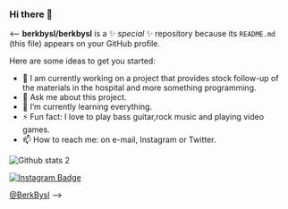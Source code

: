 ### Hi there 👋

<--
**berkbysl/berkbysl** is a ✨ _special_ ✨ repository because its `README.md` (this file) appears on your GitHub profile.

Here are some ideas to get you started:

- 🔭 I am currently working on a project that provides stock follow-up of the materials in the hospital and more something programming. 
- 💬 Ask me about this project.
- 🌱 I’m currently learning everything.
- ⚡ Fun fact: I love to play bass guitar,rock music and playing video games.
- 📫 How to reach me: on e-mail, Instagram or Twitter.

![Github stats 2](https://github-readme-stats.vercel.app/api?username=berkbysl&show_icons=true&theme=radical)

[![Instagram Badge](https://img.shields.io/badge/-Instagram-C13584?style=flat-quare&labelColor=C13584&logo=instagram&logoColor=black&link=link)](https://www.instagram.com/berk_bysl/) 

<a href="https://twitter.com/BerkBysl" rel="nofollow">@BerkBysl</a>
-->
